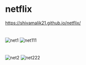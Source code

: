# netflix
https://shivamalik21.github.io/netflix/

#
![net1](https://github.com/Shivamalik21/netflix/assets/129033663/a18b4a1e-dd75-4729-aed8-fe595ed4747b)
![net111](https://github.com/Shivamalik21/netflix/assets/129033663/e8a2acf1-1b83-496a-ae4d-ad73b81cb90e)
#
![net2](https://github.com/Shivamalik21/netflix/assets/129033663/707dd24a-27d8-42be-a820-81e60286be57)
![net222](https://github.com/Shivamalik21/netflix/assets/129033663/1cc0768f-f34b-468e-ad13-565250c415fe)
